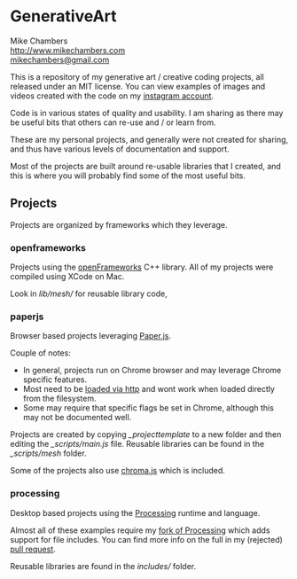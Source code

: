 GenerativeArt
=============

Mike Chambers  
http://www.mikechambers.com  
mikechambers@gmail.com  

This is a repository of my generative art / creative coding projects, all released under an MIT license. You can view examples of images and videos created with the code on my [instagram account](https://www.instagram.com/mesh2325/).

Code is in various states of quality and usability. I am sharing as there may be useful bits that others can re-use and / or learn from.

These are my personal projects, and generally were not created for sharing, and thus have various levels of documentation and support.

Most of the projects are built around re-usable libraries that I created, and this is where you will probably find some of the most useful bits. 

## Projects

Projects are organized by frameworks which they leverage.

### openframeworks

Projects using the [openFrameworks](http://openframeworks.cc/) C++ library. All of my projects were compiled using XCode on Mac.

Look in *lib/mesh/* for reusable library code,

### paperjs

Browser based projects leveraging [Paper.js](http://paperjs.org/).

Couple of notes:

* In general, projects run on Chrome browser and may leverage Chrome specific features.
* Most need to be [loaded via http](http://www.mikechambers.com/blog/2012/04/08/simple-http-server-for-local-testing/) and wont work when loaded directly from the filesystem.
* Some may require that specific flags be set in Chrome, although this may not be documented well.

Projects are created by copying *_projecttemplate* to a new folder and then editing the *_scripts/main.js* file. Reusable libraries can be found in the *_scripts/mesh* folder.

Some of the projects also use [chroma.js](https://github.com/gka/chroma.js/) which is included.

### processing

Desktop based projects using the [Processing](https://processing.org/) runtime and language.

Almost all of these examples require my [fork of Processing](https://github.com/mikechambers/processing) which adds support for file includes. You can find more info on the full in my (rejected) [pull request](https://github.com/processing/processing/issues/2788).

Reusable libraries are found in the *includes/* folder.

